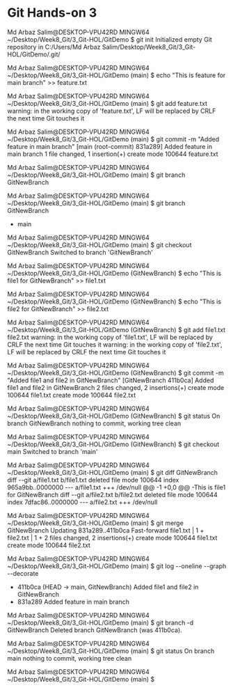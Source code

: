 # Git Hands-on 3

Md Arbaz Salim@DESKTOP-VPU42RD MINGW64 ~/Desktop/Week8_Git/3_Git-HOL/GitDemo
$ git init
Initialized empty Git repository in C:/Users/Md Arbaz Salim/Desktop/Week8_Git/3_Git-HOL/GitDemo/.git/

Md Arbaz Salim@DESKTOP-VPU42RD MINGW64 ~/Desktop/Week8_Git/3_Git-HOL/GitDemo (main)
$ echo "This is feature for main branch" >> feature.txt

Md Arbaz Salim@DESKTOP-VPU42RD MINGW64 ~/Desktop/Week8_Git/3_Git-HOL/GitDemo (main)
$ git add feature.txt
warning: in the working copy of 'feature.txt', LF will be replaced by CRLF the next time Git touches it

Md Arbaz Salim@DESKTOP-VPU42RD MINGW64 ~/Desktop/Week8_Git/3_Git-HOL/GitDemo (main)
$ git commit -m "Added feature in main branch"
[main (root-commit) 831a289] Added feature in main branch
1 file changed, 1 insertion(+)
create mode 100644 feature.txt

Md Arbaz Salim@DESKTOP-VPU42RD MINGW64 ~/Desktop/Week8_Git/3_Git-HOL/GitDemo (main)
$ git branch GitNewBranch

Md Arbaz Salim@DESKTOP-VPU42RD MINGW64 ~/Desktop/Week8_Git/3_Git-HOL/GitDemo (main)
$ git branch
GitNewBranch

- main

Md Arbaz Salim@DESKTOP-VPU42RD MINGW64 ~/Desktop/Week8_Git/3_Git-HOL/GitDemo (main)
$ git checkout GitNewBranch
Switched to branch 'GitNewBranch'

Md Arbaz Salim@DESKTOP-VPU42RD MINGW64 ~/Desktop/Week8_Git/3_Git-HOL/GitDemo (GitNewBranch)
$ echo "This is file1 for GitNewBranch" >> file1.txt

Md Arbaz Salim@DESKTOP-VPU42RD MINGW64 ~/Desktop/Week8_Git/3_Git-HOL/GitDemo (GitNewBranch)
$ echo "This is file2 for GitNewBranch" >> file2.txt

Md Arbaz Salim@DESKTOP-VPU42RD MINGW64 ~/Desktop/Week8_Git/3_Git-HOL/GitDemo (GitNewBranch)
$ git add file1.txt file2.txt
warning: in the working copy of 'file1.txt', LF will be replaced by CRLF the next time Git touches it
warning: in the working copy of 'file2.txt', LF will be replaced by CRLF the next time Git touches it

Md Arbaz Salim@DESKTOP-VPU42RD MINGW64 ~/Desktop/Week8_Git/3_Git-HOL/GitDemo (GitNewBranch)
$ git commit -m "Added file1 and file2 in GitNewBranch"
[GitNewBranch 411b0ca] Added file1 and file2 in GitNewBranch
2 files changed, 2 insertions(+)
create mode 100644 file1.txt
create mode 100644 file2.txt

Md Arbaz Salim@DESKTOP-VPU42RD MINGW64 ~/Desktop/Week8_Git/3_Git-HOL/GitDemo (GitNewBranch)
$ git status
On branch GitNewBranch
nothing to commit, working tree clean

Md Arbaz Salim@DESKTOP-VPU42RD MINGW64 ~/Desktop/Week8_Git/3_Git-HOL/GitDemo (GitNewBranch)
$ git checkout main
Switched to branch 'main'

Md Arbaz Salim@DESKTOP-VPU42RD MINGW64 ~/Desktop/Week8_Git/3_Git-HOL/GitDemo (main)
$ git diff GitNewBranch
diff --git a/file1.txt b/file1.txt
deleted file mode 100644
index 965a9bb..0000000
--- a/file1.txt
+++ /dev/null
@@ -1 +0,0 @@
-This is file1 for GitNewBranch
diff --git a/file2.txt b/file2.txt
deleted file mode 100644
index 7dfac86..0000000
--- a/file2.txt
+++ /dev/null

Md Arbaz Salim@DESKTOP-VPU42RD MINGW64 ~/Desktop/Week8_Git/3_Git-HOL/GitDemo (main)
$ git merge GitNewBranch
Updating 831a289..411b0ca
Fast-forward
file1.txt | 1 +
file2.txt | 1 +
2 files changed, 2 insertions(+)
create mode 100644 file1.txt
create mode 100644 file2.txt

Md Arbaz Salim@DESKTOP-VPU42RD MINGW64 ~/Desktop/Week8_Git/3_Git-HOL/GitDemo (main)
$ git log --oneline --graph --decorate

- 411b0ca (HEAD -> main, GitNewBranch) Added file1 and file2 in GitNewBranch
- 831a289 Added feature in main branch

Md Arbaz Salim@DESKTOP-VPU42RD MINGW64 ~/Desktop/Week8_Git/3_Git-HOL/GitDemo (main)
$ git branch -d GitNewBranch
Deleted branch GitNewBranch (was 411b0ca).

Md Arbaz Salim@DESKTOP-VPU42RD MINGW64 ~/Desktop/Week8_Git/3_Git-HOL/GitDemo (main)
$ git status
On branch main
nothing to commit, working tree clean

Md Arbaz Salim@DESKTOP-VPU42RD MINGW64 ~/Desktop/Week8_Git/3_Git-HOL/GitDemo (main)
$
